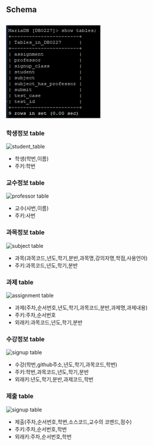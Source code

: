 ## Schema 
![테이블 전체 구조](https://github.com/BJ-Lim/Capstone_Design/blob/master/database/db_img/db_table_list.PNG)
-----------
### 학생정보 table
![student_table](https://github.com/BJ-Lim/Capstone_Design/blob/master/database/db_img/judge_student.PNG)
 - 학생(학번,이름)
 - 주키:학번

### 교수정보 table
![professor table](https://github.com/BJ-Lim/Capstone_Design/blob/master/database/db_img/judge_professor.PNG)
 - 교수(사번,이름)
 - 주키:사번

### 과목정보 table
![subject table](https://github.com/BJ-Lim/Capstone_Design/blob/master/database/db_img/judge_subject.PNG)
 - 과목(과목코드,년도,학기,분반,과목명,강의자명,학점,사용언어)
 - 주키:과목코드,년도,학기,분반

### 과제 table
![assignment table](https://github.com/BJ-Lim/Capstone_Design/blob/master/database/db_img/judge_assignment.PNG)
 - 과제(주차,순서번호,년도,학기,과목코드,분반,과제명,과제내용)
 - 주키:주차,순서번호
 - 외래키:과목코드,년도,학기,분반

### 수강정보 table
![signup table](https://github.com/BJ-Lim/Capstone_Design/blob/master/database/db_img/judge_signup_class.PNG)
 - 수강(학번,github주소,년도,학기,과목코드,학번)
 - 주키:학번,과목코드,년도,학기,분반
 - 외래키:년도,학기,분반,과제코드,학번
 
### 제출 table
![signup table](https://github.com/BJ-Lim/Capstone_Design/blob/master/database/db_img/judge_submit.PNG)
 - 제출(주차,순서번호,학번,소스코드,교수의 코멘드,점수)
 - 주키:주차,순서번호,학번
 - 외래키:주차,순서번호,학번
 





